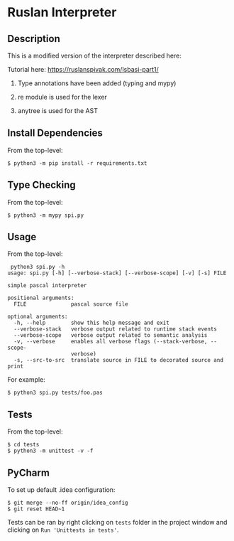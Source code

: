 # Ruslan Interpreter

## Description

This is a modified version of the interpreter described here:

Tutorial here: https://ruslanspivak.com/lsbasi-part1/

1. Type annotations have been added (typing and mypy)

2. re module is used for the lexer

3. anytree is used for the AST

## Install Dependencies

From the top-level:

```
$ python3 -m pip install -r requirements.txt
```

## Type Checking

From the top-level:

```
$ python3 -m mypy spi.py
```

## Usage

From the top-level:

```
 python3 spi.py -h
usage: spi.py [-h] [--verbose-stack] [--verbose-scope] [-v] [-s] FILE

simple pascal interpreter

positional arguments:
  FILE              pascal source file

optional arguments:
  -h, --help        show this help message and exit
  --verbose-stack   verbose output related to runtime stack events
  --verbose-scope   verbose output related to semantic analysis
  -v, --verbose     enables all verbose flags (--stack-verbose, --scope-
                    verbose)
  -s, --src-to-src  translate source in FILE to decorated source and print

```

For example:

```
$ python3 spi.py tests/foo.pas
```

## Tests

From the top-level:

```
$ cd tests
$ python3 -m unittest -v -f
```

## PyCharm

To set up default .idea configuration:

```
$ git merge --no-ff origin/idea_config
$ git reset HEAD~1
```

Tests can be ran by right clicking on `tests` folder in the project window and clicking on `Run 'Unittests in tests'`.

